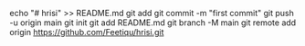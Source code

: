 echo "# hrisi" >> README.md
git add 
git commit -m "first commit"
git push -u origin main
git init
git add README.md
git branch -M main
git remote add origin https://github.com/Feetiqu/hrisi.git

